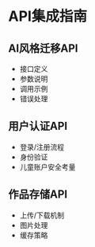 # API集成指南

## AI风格迁移API
- 接口定义
- 参数说明
- 调用示例
- 错误处理

## 用户认证API
- 登录/注册流程
- 身份验证
- 儿童账户安全考量

## 作品存储API
- 上传/下载机制
- 图片处理
- 缓存策略